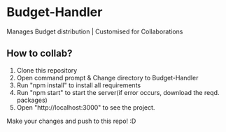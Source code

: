 # Budget-Handler

Manages Budget distribution | Customised for Collaborations

## How to collab?

1. Clone this repository
2. Open command prompt & Change directory to Budget-Handler
3. Run "npm install" to install all requirements
4. Run "npm start" to start the server(if error occurs, download the reqd. packages)
5. Open "http://localhost:3000" to see the project.

Make your changes and push to this repo! :D
